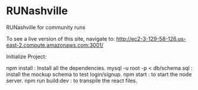 # RUNashville
RUNashville for community runs

To see a live version of this site, navigate to:
http://ec2-3-129-58-126.us-east-2.compute.amazonaws.com:3001/

Initialize Project:

npm install : Install all the dependencies.
mysql -u root -p < db/schema.sql : install the mockup schema to test login/signup.
npm start : to start the node server.
npm run build:dev : to transpile the react files.

